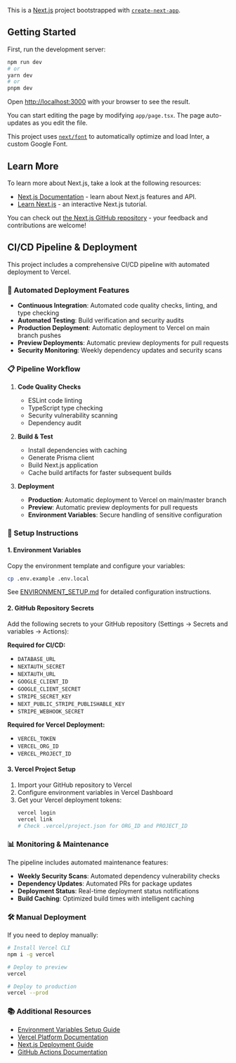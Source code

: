 This is a [Next.js](https://nextjs.org/) project bootstrapped with [`create-next-app`](https://github.com/vercel/next.js/tree/canary/packages/create-next-app).

## Getting Started

First, run the development server:

```bash
npm run dev
# or
yarn dev
# or
pnpm dev
```

Open [http://localhost:3000](http://localhost:3000) with your browser to see the result.

You can start editing the page by modifying `app/page.tsx`. The page auto-updates as you edit the file.

This project uses [`next/font`](https://nextjs.org/docs/basic-features/font-optimization) to automatically optimize and load Inter, a custom Google Font.

## Learn More

To learn more about Next.js, take a look at the following resources:

- [Next.js Documentation](https://nextjs.org/docs) - learn about Next.js features and API.
- [Learn Next.js](https://nextjs.org/learn) - an interactive Next.js tutorial.

You can check out [the Next.js GitHub repository](https://github.com/vercel/next.js/) - your feedback and contributions are welcome!

## CI/CD Pipeline & Deployment

This project includes a comprehensive CI/CD pipeline with automated deployment to Vercel.

### 🚀 Automated Deployment Features

- **Continuous Integration**: Automated code quality checks, linting, and type checking
- **Automated Testing**: Build verification and security audits
- **Production Deployment**: Automatic deployment to Vercel on main branch pushes
- **Preview Deployments**: Automatic preview deployments for pull requests
- **Security Monitoring**: Weekly dependency updates and security scans

### 📋 Pipeline Workflow

1. **Code Quality Checks**
   - ESLint code linting
   - TypeScript type checking
   - Security vulnerability scanning
   - Dependency audit

2. **Build & Test**
   - Install dependencies with caching
   - Generate Prisma client
   - Build Next.js application
   - Cache build artifacts for faster subsequent builds

3. **Deployment**
   - **Production**: Automatic deployment to Vercel on main/master branch
   - **Preview**: Automatic preview deployments for pull requests
   - **Environment Variables**: Secure handling of sensitive configuration

### 🔧 Setup Instructions

#### 1. Environment Variables
Copy the environment template and configure your variables:
```bash
cp .env.example .env.local
```
See [ENVIRONMENT_SETUP.md](./ENVIRONMENT_SETUP.md) for detailed configuration instructions.

#### 2. GitHub Repository Secrets
Add the following secrets to your GitHub repository (Settings → Secrets and variables → Actions):

**Required for CI/CD:**
- `DATABASE_URL`
- `NEXTAUTH_SECRET`
- `NEXTAUTH_URL`
- `GOOGLE_CLIENT_ID`
- `GOOGLE_CLIENT_SECRET`
- `STRIPE_SECRET_KEY`
- `NEXT_PUBLIC_STRIPE_PUBLISHABLE_KEY`
- `STRIPE_WEBHOOK_SECRET`

**Required for Vercel Deployment:**
- `VERCEL_TOKEN`
- `VERCEL_ORG_ID`
- `VERCEL_PROJECT_ID`

#### 3. Vercel Project Setup
1. Import your GitHub repository to Vercel
2. Configure environment variables in Vercel Dashboard
3. Get your Vercel deployment tokens:
   ```bash
   vercel login
   vercel link
   # Check .vercel/project.json for ORG_ID and PROJECT_ID
   ```

### 📊 Monitoring & Maintenance

The pipeline includes automated maintenance features:

- **Weekly Security Scans**: Automated dependency vulnerability checks
- **Dependency Updates**: Automated PRs for package updates
- **Deployment Status**: Real-time deployment status notifications
- **Build Caching**: Optimized build times with intelligent caching

### 🛠 Manual Deployment

If you need to deploy manually:

```bash
# Install Vercel CLI
npm i -g vercel

# Deploy to preview
vercel

# Deploy to production
vercel --prod
```

### 📚 Additional Resources

- [Environment Variables Setup Guide](./ENVIRONMENT_SETUP.md)
- [Vercel Platform Documentation](https://vercel.com/docs)
- [Next.js Deployment Guide](https://nextjs.org/docs/deployment)
- [GitHub Actions Documentation](https://docs.github.com/en/actions)
